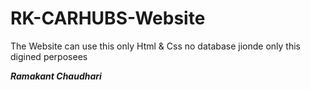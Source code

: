 # RK-CARHUBS-Website

The Website can use this only Html & Css no database jionde only this digined perposees

***Ramakant Chaudhari***
